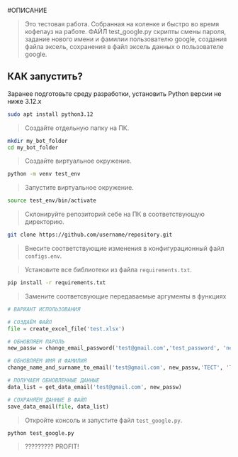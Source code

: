 #ОПИСАНИЕ
>Это тестовая работа. Собранная на коленке и быстро во время кофепауз на работе. ФАЙЛ test_google.py скрипты смены пароля, задание нового имени и фамилии пользователю google,
>создания файла эксель, сохранения в файл эксель данных о пользователе google.
## КАК запустить?
Заранее подготовьте среду разработки, установить Python версии не ниже 3.12.x

```bash
sudo apt install python3.12
```

>Создайте отдельную папку на ПК.

```bash
mkdir my_bot_folder
cd my_bot_folder
```

>Создайте виртуальное окружение.

```bash
python -m venv test_env
```

>Запустите виртуальное окружение.

```bash
source test_env/bin/activate
```

>Склонируйте репозиторий себе на ПК в соответствующую директорию.

```bash
git clone https://github.com/username/repository.git
```

>Внесите соответствующие изменения в конфигурационный файл `configs.env`.

>Установите все библиотеки из файла `requirements.txt`.

```bash
pip install -r requirements.txt
```

>Замените соответсвующие передаваемые аргументы в функциях
```python
# ВАРИАНТ ИСПОЛЬЗОВАНИЯ

# СОЗДАЁМ ФАЙЛ
file = create_excel_file('test.xlsx')

# ОБНОВЛЯЕМ ПАРОЛЬ
new_passw = change_email_password('test@gmail.com','test_password', 'new_test_password')

# ОБНОВЛЯЕМ ИМЯ И ФАМИЛИЯ
change_name_and_surname_to_email('test@gmail.com', new_passw,'ТЕСТ', 'ТЕСТОВ')

# ПОЛУЧАЕМ ОБНОВЛЕННЫЕ ДАННЫЕ
data_list = get_data_email('test@gmail.com', new_passw)

# СОХРАНЯЕМ ДАННЫЕ В ФАЙЛ
save_data_email(file, data_list)
```

>Откройте консоль и запустите файл `test_google.py`.

```bash
python test_google.py
```
>?????????
>PROFIT!
